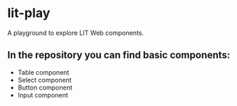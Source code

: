 # lit-play
A playground to explore LIT Web components.

## In the repository you can find basic components:
- Table component
- Select component
- Button component
- Input component
